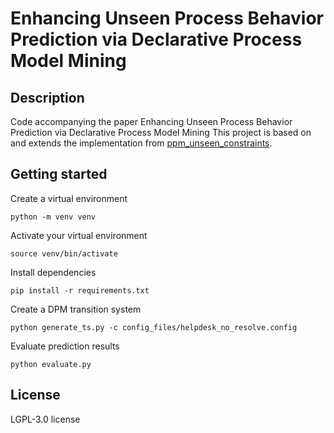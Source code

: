 # Enhancing Unseen Process Behavior Prediction via Declarative Process Model Mining

## Description
Code accompanying the paper Enhancing Unseen Process Behavior Prediction via Declarative Process Model Mining
This project is based on and extends the implementation from [ppm_unseen_constraints](https://github.com/Qian915/ppm_unseen_constraints). 

## Getting started

Create a virtual environment
```
python -m venv venv
```

Activate your virtual environment
```
source venv/bin/activate
```

Install dependencies
```
pip install -r requirements.txt
```

Create a DPM transition system
```
python generate_ts.py -c config_files/helpdesk_no_resolve.config
```

Evaluate prediction results
```
python evaluate.py
```

## License
LGPL-3.0 license
